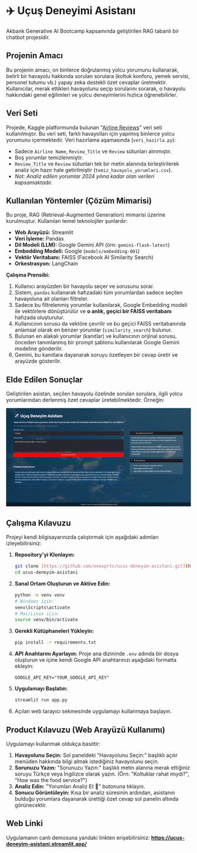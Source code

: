 # ✈️ Uçuş Deneyimi Asistanı

Akbank Generative AI Bootcamp kapsamında geliştirilen RAG tabanlı bir chatbot projesidir.

## Projenin Amacı
Bu projenin amacı, on binlerce doğrulanmış yolcu yorumunu kullanarak, belirli bir havayolu hakkında sorulan sorulara (koltuk konforu, yemek servisi, personel tutumu vb.) yapay zeka destekli özet cevaplar üretmektir. Kullanıcılar, merak ettikleri havayolunu seçip sorularını sorarak, o havayolu hakkındaki genel eğilimleri ve yolcu deneyimlerini hızlıca öğrenebilirler.

## Veri Seti
Projede, Kaggle platformunda bulunan "[Airline Reviews](https://www.kaggle.com/datasets/juhibhojani/airline-reviews)" veri seti kullanılmıştır. Bu veri seti, farklı havayolları için yapılmış binlerce yolcu yorumunu içermektedir. Veri hazırlama aşamasında (`veri_hazirla.py`):
* Sadece `Airline Name`, `Review_Title` ve `Review` sütunları alınmıştır.
* Boş yorumlar temizlenmiştir.
* `Review_Title` ve `Review` sütunları tek bir metin alanında birleştirilerek analiz için hazır hale getirilmiştir (`temiz_havayolu_yorumlari.csv`).
* *Not: Analiz edilen yorumlar 2024 yılına kadar olan verileri kapsamaktadır.*

## Kullanılan Yöntemler (Çözüm Mimarisi)
Bu proje, RAG (Retrieval-Augmented Generation) mimarisi üzerine kurulmuştur. Kullanılan temel teknolojiler şunlardır:
* **Web Arayüzü:** Streamlit
* **Veri İşleme:** Pandas
* **Dil Modeli (LLM):** Google Gemini API (örn: `gemini-flash-latest`)
* **Embedding Modeli:** Google (`models/embedding-001`)
* **Vektör Veritabanı:** FAISS (Facebook AI Similarity Search)
* **Orkestrasyon:** LangChain

**Çalışma Prensibi:**
1.  Kullanıcı arayüzden bir havayolu seçer ve sorusunu sorar.
2.  Sistem, `pandas` kullanarak hafızadaki tüm yorumlardan sadece seçilen havayoluna ait olanları filtreler.
3.  Sadece bu filtrelenmiş yorumlar kullanılarak, Google Embedding modeli ile vektörlere dönüştürülür ve **o anlık, geçici bir FAISS veritabanı** hafızada oluşturulur.
4.  Kullanıcının sorusu da vektöre çevrilir ve bu geçici FAISS veritabanında anlamsal olarak en benzer yorumlar (`similarity_search`) bulunur.
5.  Bulunan en alakalı yorumlar (kanıtlar) ve kullanıcının orijinal sorusu, önceden tanımlanmış bir prompt şablonu kullanılarak Google Gemini modeline gönderilir.
6.  Gemini, bu kanıtlara dayanarak soruyu özetleyen bir cevap üretir ve arayüzde gösterilir.

## Elde Edilen Sonuçlar
Geliştirilen asistan, seçilen havayolu özelinde sorulan sorulara, ilgili yolcu yorumlarından derlenmiş özet cevaplar üretebilmektedir. Örneğin:

![Emirates Kabin Ekibi Tutumu](images/web-arayuzu.png)

## Çalışma Kılavuzu
Projeyi kendi bilgisayarınızda çalıştırmak için aşağıdaki adımları izleyebilirsiniz:
1.  **Repository'yi Klonlayın:**
    ```bash
    git clone [https://github.com/enesprtc/ucus-deneyim-asistani.git](https://github.com/enesprtc/ucus-deneyim-asistani.git)
    cd ucus-deneyim-asistani
    ```
2.  **Sanal Ortam Oluşturun ve Aktive Edin:**
    ```bash
    python -m venv venv
    # Windows için:
    venv\Scripts\activate
    # Mac/Linux için:
    source venv/bin/activate
    ```
3.  **Gerekli Kütüphaneleri Yükleyin:**
    ```bash
    pip install -r requirements.txt
    ```
4.  **API Anahtarını Ayarlayın:** Proje ana dizininde `.env` adında bir dosya oluşturun ve içine kendi Google API anahtarınızı aşağıdaki formatta ekleyin:
    ```
    GOOGLE_API_KEY="YOUR_GOOGLE_API_KEY"
    ```
5.  **Uygulamayı Başlatın:**
    ```bash
    streamlit run app.py
    ```
6.  Açılan web tarayıcı sekmesinde uygulamayı kullanmaya başlayın.

## Product Kılavuzu (Web Arayüzü Kullanımı)
Uygulamayı kullanmak oldukça basittir:
1.  **Havayolunu Seçin:** Sol paneldeki "Havayolunu Seçin:" başlıklı açılır menüden hakkında bilgi almak istediğiniz havayolunu seçin.
2.  **Sorunuzu Yazın:** "Sorunuzu Yazın:" başlıklı metin alanına merak ettiğiniz soruyu Türkçe veya İngilizce olarak yazın. (Örn: "Koltuklar rahat mıydı?", "How was the food service?")
3.  **Analiz Edin:** "Yorumları Analiz Et 🚀" butonuna tıklayın.
4.  **Sonucu Görüntüleyin:** Kısa bir analiz süresinin ardından, asistanın bulduğu yorumlara dayanarak ürettiği özet cevap sol panelin altında görünecektir.

## Web Linki
Uygulamanın canlı demosuna yandaki linkten erişebilirsiniz:
**https://ucus-deneyim-asistani.streamlit.app/**

